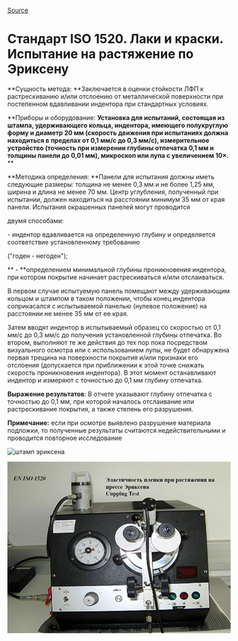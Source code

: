 [Source](http://vseokraskah.net/standart-iso-1520 "Permalink to Стандарт ISO 1520. Лаки и краски. Испытание на растяжение по Эриксену")

# Стандарт ISO 1520. Лаки и краски. Испытание на растяжение по Эриксену

**Сущность метода: **Заключается в оценки стойкости ЛФП к растрескиванию и/или отслоению от металлической поверхности при постепенном вдавливании индентора при стандартных условиях.

**Приборы и оборудование: **Установка для испытаний, состоящая из штампа, удерживающего кольца, индентора, имеющего полукруглую форму и диаметр 20 мм (скорость движения при испытаниях должна находиться в пределах от 0,1 мм/с до 0,3 мм/с), измерительное устройство (точность при измерении глубины отпечатка 0,1 мм и толщины панели до 0,01 мм), микроскоп или лупа с увеличением 10×.** **

**Методика определения: **Панели для испытания должны иметь следующие размеры: толщина не менее 0,3 мм и не более 1,25 мм, ширина и длина не менее 70 мм. Центр углубления, полученный при испытании, должен находиться на расстоянии минимум 35 мм от края панели. Испытания окрашенных панелей могут проводится

двумя способами:

\- индентор вдавливается на определенную глубину и определяется соответствие установленному требованию

("годен - негоден");

** \- **определением минимальной глубины проникновения индентора, при котором покрытие начинает растрескиваться и/или отслаиваться.

В первом случае испытуемую панель помещают между  удерживающим кольцом и штампом в таком положении, чтобы конец индентора соприкасался с испытываемой панелью  (нулевое положение) на расстоянии не менее 35 мм от ее края.

Затем вводят индентор в испытываемый образец со скоростью от 0,1 мм/с до 0,3 мм/с до получения установленной глубины отпечатка. Во втором, выполняют те же действия до тех пор пока посредством визуального осмотра или с использованием лупы, не будет обнаружена первая трещина на  поверхности покрытия и/или признаки его отслоения (допускается при приближении к этой точке снижать скорость проникновения индентора). В этот момент останавливают индентор и измеряют с точностью до 0,1 мм глубину отпечатка.

**Выражение результатов**: В отчете указывают глубину отпечатка с точностью до 0,1 мм, при которой началось отслаивание или растрескивание покрытия, а также степень его разрушения.

**Примечание:** если при осмотре выявлено разрушение материала подложки, то полученные                           результаты считаются недействительными и проводится повторное исследование

![][1]

[1]: http://vseokraskah.net/wp-content/uploads/2011/09/штамп-эриксена.jpg "штамп эриксена"

  ![caption](/img/-.jpg)